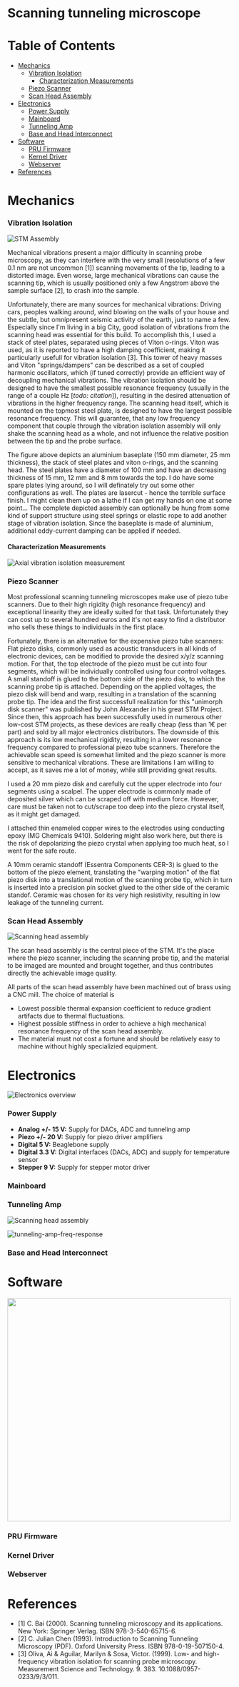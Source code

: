 # Scanning tunneling microscope

# Table of Contents
- [Mechanics](#mechanics)
  - [Vibration Isolation](#vibration-isolation)
    - [Characterization Measurements](#vibration-characterization-measurements)
  - [Piezo Scanner](#piezo-scanner)
  - [Scan Head Assembly](#scan-head-assembly)
- [Electronics](#electronics)
  - [Power Supply](#power-supply)
  - [Mainboard](#mainboard)
  - [Tunneling Amp](#tunneling-amp)
  - [Base and Head Interconnect](#interconnects)
- [Software](#software)
  - [PRU Firmware](#pru-firmware)
  - [Kernel Driver](#kernel-driver)
  - [Webserver](#webserver)
- [References](#references)

# <a name="mechanics"></a>Mechanics

### <a name="vibration-isolation"></a>Vibration Isolation

![STM Assembly](doc/Assembly.JPG)

Mechanical vibrations present a major difficulty in scanning probe microscopy, as they can interfere with the very small (resolutions of a few 0.1 nm are not uncommon [1]) scanning movements of the tip, leading to a distorted image. Even worse, large mechanical vibrations can cause the scanning tip, which is usually positioned only a few Angstrom above the sample surface [2], to crash into the sample.

Unfortunately, there are many sources for mechanical vibrations: Driving cars, peoples walking around, wind blowing on the walls of your house and the subtle, but omnipresent seismic activity of the earth, just to name a few.
Especially since I'm living in a big City, good isolation of vibrations from the scanning head was essential for this build.
To accomplish this, I used a stack of steel plates, separated using pieces of Viton o-rings. 
Viton was used, as it is reported to have a high damping coefficient, making it particularly usefull for vibration isolation [3]. This tower of heavy masses and Viton "springs/dampers" can be described as a set of coupled harmonic oscillators, which (if tuned correctly) provide an efficient way of decoupling mechanical vibrations. The vibration isolation should be designed to have the smallest possible resonance frequency (usually in the range of a couple Hz [*todo: citation*]), resulting in the desired attenuation of vibrations in the higher frequency range. The scanning head itself, which is mounted on the topmost steel plate, is designed to have the largest possible resonance frequency. This will guarantee, that any low frequency component that couple through the vibration isolation assembly will only shake the scanning head as a whole, and not influence the relative position between the tip and the probe surface.

The figure above depicts an aluminium baseplate (150 mm diameter, 25 mm thickness), the stack of steel plates and viton o-rings, and the scanning head. The steel plates have a diameter of 100 mm and have an decreasing thickness of 15 mm, 12 mm and 8 mm towards the top. I do have some spare plates lying around, so I will definately try out some other configurations as well. The plates are lasercut - hence the terrible surface finish. I might clean them up on a lathe if I can get my hands on one at some point...
The complete depicted assembly can optionally be hung from some kind of support structure using steel springs or elastic rope to add another stage of vibration isolation. Since the baseplate is made of aluminium, additional eddy-current damping can be applied if needed.


#### <a name="vibration-characterization-measurements"></a>Characterization Measurements
![Axial vibration isolation measurement](Measurements/Characterization/Vibration-Isolation/axial.png)


### <a name="piezo-scanner"></a>Piezo Scanner
Most professional scanning tunneling microscopes make use of piezo tube scanners. Due to their high rigidity (high resonance frequency) and exceptional linearity they are ideally suited for that task. Unfortunately they can cost up to several hundred euros and it's not easy to find a distributor who sells these things to individuals in the first place.

Fortunately, there is an alternative for the expensive piezo tube scanners: Flat piezo disks, commonly used as acoustic transducers in all kinds of electronic devices, can be modified to provide the desired x/y/z scanning motion. For that, the top electrode of the piezo must be cut into four segments, which will be individually controlled using four control voltages. A small standoff is glued to the bottom side of the piezo disk, to which the scanning probe tip is attached.
Depending on the applied voltages, the piezo disk will bend and warp, resulting in a translation of the scanning probe tip.
The idea and the first successfull realization for this "unimorph disk scanner" was published by John Alexander in his great STM Project.
Since then, this approach has been successfully used in numerous other low-cost STM projects, as these devices are really cheap (less than 1€ per part) and sold by all major electronics distributors.
The downside of this approach is its low mechanical rigidity, resulting in a lower resonance frequency compared to professional piezo tube scanners. Therefore the achievable scan speed is somewhat limited and the piezo scanner is more sensitive to mechanical vibrations. 
These are limitations I am willing to accept, as it saves me a lot of money, while still providing great results.

I used a 20 mm piezo disk and carefully cut the upper electrode into four segments using a scalpel. The upper electrode is commonly made of deposited silver which can be scraped off with medium force. However, care must be taken not to cut/scrape too deep into the piezo crystal itself, as it might get damaged.

I attached thin enameled copper wires to the electrodes using conducting epoxy (MG Chemicals 9410). Soldering might also work here, but there is the risk of depolarizing the piezo crystal when applying too much heat, so I went for the safe route.

A 10mm ceramic standoff (Essentra Components CER-3) is glued to the bottom of the piezo element, translating the "warping motion" of the flat piezo disk into a translational motion of the scanning probe tip, which in turn is inserted into a precision pin socket glued to the other side of the ceramic standof. Ceramic was chosen for its very high resistivity, resulting in low leakage of the tunneling current.

### <a name="scan-head-assembly"></a>Scan Head Assembly
![Scanning head assembly](doc/Scanning-Head.JPG)

The scan head assembly is the central piece of the STM. It's the place where the piezo scanner, including the scanning probe tip, and the material to be imaged are mounted and brought together, and thus contributes directly the achievable image quality. 

All parts of the scan head assembly have been machined out of brass using a CNC mill. The choice of material is 

- Lowest possible thermal expansion coefficient to reduce gradient artifacts due to thermal fluctuations.
- Highest possible stiffness in order to achieve a high mechanical resonance frequency of the scan head assembly.
- The material must not cost a fortune and should be relatively easy to machine without highly specializied equipment.


# <a name="electronics"></a>Electronics
![Electronics overview](doc/Electronics-Overview.JPG)


### <a name="power-supply"></a>Power Supply

- **Analog +/- 15 V:** Supply for DACs, ADC and tunneling amp
- **Piezo +/- 20 V:** Supply for piezo driver amplifiers
- **Digital 5 V:** Beaglebone supply
- **Digital 3.3 V:** Digital interfaces (DACs, ADC) and supply for temperature sensor
- **Stepper 9 V:** Supply for stepper motor driver


### <a name="mainboard"></a>Mainboard

### <a name="tunneling-amp"></a>Tunneling Amp

![Scanning head assembly](doc/Tunneling-Amp-Mounted.JPG)

![tunneling-amp-freq-response](doc/tunneling_amp-freq_response.png)

### <a name="interconnects"></a>Base and Head Interconnect

# <a name="software"></a>Software

<img src="doc/Software-Architecture.png" width="500">

### <a name="pru-firmware"></a>PRU Firmware
### <a name="kernel-driver"></a>Kernel Driver
### <a name="webserver"></a>Webserver

# <a name="references"></a>References

- [1] C. Bai (2000). Scanning tunneling microscopy and its applications. New York: Springer Verlag. ISBN 978-3-540-65715-6.
- [2] C. Julian Chen (1993). Introduction to Scanning Tunneling Microscopy (PDF). Oxford University Press. ISBN 978-0-19-507150-4.
- [3] Oliva, Ai & Aguilar, Marilyn & Sosa, Victor. (1999). Low- and high-frequency vibration isolation for scanning probe microscopy. Measurement Science and Technology. 9. 383. 10.1088/0957-0233/9/3/011.


